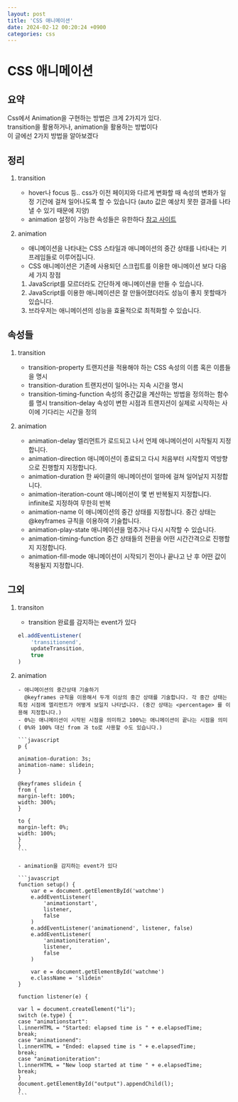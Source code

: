 ```yaml
---
layout: post
title: 'CSS 애니메이션'
date: 2024-02-12 00:20:24 +0900
categories: css
---
```


# CSS 애니메이션

## 요약

Css에서 Animation을 구현하는 방법은 크게 2가지가 있다.  
transition을 활용하거나, animation을 활용하는 방법이다  
이 글에선 2가지 방법을 알아보겠다

## 정리

1. transition

    - hover나 focus 등.. css가 이전 페이지와 다르게 변화할 때 속성의 변화가 일정 기간에 걸쳐 일어나도록 할 수 있습니다 (auto 값은 예상치 못한 결과를 나타낼 수 있기 때문에 지양)
    - animation 설정이 가능한 속성들은 유한하다
      [참고 사이트](https://developer.mozilla.org/en-US/docs/Web/CSS/CSS_animated_properties)

2. animation
    - 애니메이션을 나타내는 CSS 스타일과 애니메이션의 중간 상태를 나타내는 키프레임들로 이루어집니다.
    - CSS 애니메이션은 기존에 사용되던 스크립트를 이용한 애니메이션 보다 다음 세 가지 장점
    1. JavaScript를 모르더라도 간단하게 애니메이션을 만들 수 있습니다.
    2. JavaScript를 이용한 애니메이션은 잘 만들어졌더라도 성능이 좋지 못할때가 있습니다.
    3. 브라우저는 애니메이션의 성능을 효율적으로 최적화할 수 있습니다.

## 속성들

1.  transition
    -   transition-property
        트랜지션을 적용해야 하는 CSS 속성의 이름 혹은 이름들을 명시
    -   transition-duration
        트랜지션이 일어나는 지속 시간을 명시
    -   transition-timing-function
        속성의 중간값을 계산하는 방법을 정의하는 함수를 명시
        transition-delay
        속성이 변한 시점과 트랜지션이 실제로 시작하는 사이에 기다리는 시간을 정의
2.  animation

    -   animation-delay
        엘리먼트가 로드되고 나서 언제 애니메이션이 시작될지 지정합니다.
    -   animation-direction
        애니메이션이 종료되고 다시 처음부터 시작할지 역방향으로 진행할지 지정합니다.
    -   animation-duration
        한 싸이클의 애니메이션이 얼마에 걸쳐 일어날지 지정합니다.
    -   animation-iteration-count
        애니메이션이 몇 번 반복될지 지정합니다. infinite로 지정하여 무한히 반복
    -   animation-name
        이 애니메이션의 중간 상태를 지정합니다. 중간 상태는 @keyframes 규칙을 이용하여 기술합니다.
    -   animation-play-state
        애니메이션을 멈추거나 다시 시작할 수 있습니다.
    -   animation-timing-function
        중간 상태들의 전환을 어떤 시간간격으로 진행할지 지정합니다.
    -   animation-fill-mode
        애니메이션이 시작되기 전이나 끝나고 난 후 어떤 값이 적용될지 지정합니다.

## 그외

1.  transiton

    -   transition 완료를 감지하는 event가 있다

    ```javascript
    el.addEventListener(
        'transitionend',
        updateTransition,
        true
    )
    ```

2.  animation

        - 애니메이션의 중간상태 기술하기
          @keyframes 규칙을 이용해서 두개 이상의 중간 상태를 기술합니다. 각 중간 상태는 특정 시점에 엘리먼트가 어떻게 보일지 나타냅니다. (중간 상태는 <percentage> 를 이용해 지정합니다.)
        - 0%는 애니메이션이 시작된 시점을 의미하고 100%는 애니메이션이 끝나는 시점을 의미 ( 0%와 100% 대신 from 과 to로 사용할 수도 있습니다.)

        ```javascript
        p {

        animation-duration: 3s;
        animation-name: slidein;
        }

        @keyframes slidein {
        from {
        margin-left: 100%;
        width: 300%;
        }

        to {
        margin-left: 0%;
        width: 100%;
        }
        }
        ```

        - animation을 감지하는 event가 있다

        ```javascript
        function setup() {
            var e = document.getElementById('watchme')
            e.addEventListener(
                'animationstart',
                listener,
                false
            )
            e.addEventListener('animationend', listener, false)
            e.addEventListener(
                'animationiteration',
                listener,
                false
            )

            var e = document.getElementById('watchme')
            e.className = 'slidein'
        }

        function listener(e) {

        var l = document.createElement("li");
        switch (e.type) {
        case "animationstart":
        l.innerHTML = "Started: elapsed time is " + e.elapsedTime;
        break;
        case "animationend":
        l.innerHTML = "Ended: elapsed time is " + e.elapsedTime;
        break;
        case "animationiteration":
        l.innerHTML = "New loop started at time " + e.elapsedTime;
        break;
        }
        document.getElementById("output").appendChild(l);
        }
        ```
